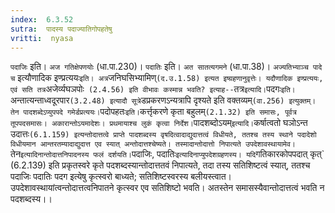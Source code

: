```yaml
---
index:  6.3.52
sutra:  पादस्य पदाज्यातिगोपहतेषु
vritti:  nyasa
---
```


`पदाजिः` इति। `अज गतिक्षेपणयोः` (धा.पा.230)। `पदातिः` इति। `अत सातत्यगमने` (धा.पा.38)। `अज्यतिभ्याञ्च पादे च` इत्यौणादिक इण्प्रत्ययः` इति। अत्र `जनिघसिभ्यामिण्` (द.उ.1.58) इत्यत इष्ग्रहणानुवृत्तेः। यदौणादिक इण्प्रत्ययः, एवं सति तत्र `अजेर्व्यघञपोः` (2.4.56) इति वीभावः कस्मान्न भवति? इत्याह--`तत्र` इत्यादि। `पदगः` इति। `अन्तात्यन्ताध्वदूरपार` (3.2.48) इत्यादौ सूत्रे `डप्रकरणऽन्यत्रापि दृश्यते इति वक्तव्यम्` (वा.256) इत्युक्तम्। तेन पादशब्देऽप्युपपदे गमेर्डप्रत्ययः। `पदोपहतः` इति। `कर्त्तृकरणे कृता बहुलम्` (2.1.32) इति समासः, पूर्वत्र तूपपदसमासः। अकारान्तोऽयमादेशः। प्रथमायाश्च लुकं कृत्वा निर्देश। `पादशब्दोऽयम्` इत्यादि। `कर्षात्वतो घञोऽन्त उदात्तः` (6.1.159) इत्यन्तोदात्तत्वे प्राप्ते पादशब्दस्य वृषदित्वादाद्युदात्तत्वं विधीयते, ततश्च तस्य स्थाने पदादेशो विधीयमान आन्तरतम्यादाद्युदात्त एव स्यात् अन्तोदात्तश्चेष्यते। तस्मादान्तोदात्तो निपात्यते उपदेशावस्थायामेव। `तेन` इत्यादिनान्तोदात्तनिपादनस्य फलं दर्शयति। `पदाजिः, पदातिः` इत्यादिनाप्युपदेशग्रहणस्य। यदि `गतिकारकोपपदात् कृत्` (6.2.139) इति प्रकृतस्वरे कृते पदशब्दस्यान्तोदात्ततवं निपात्यते, तदा तस्य सतिशिष्टत्वं स्यात्, ततश्च पदाजिः पदातिः पदग इत्येषु कृत्स्वरो बाध्यते; सतिशिष्टस्वरस्य बलीयस्त्वात। उपदेशावस्थायांत्वन्तोदात्तत्वनिपातने कृत्स्वर एव सतिशिष्टो भवति। अतस्तेन समासस्यैवान्तोदात्तत्वं भवति न पदशब्दस्य।।

